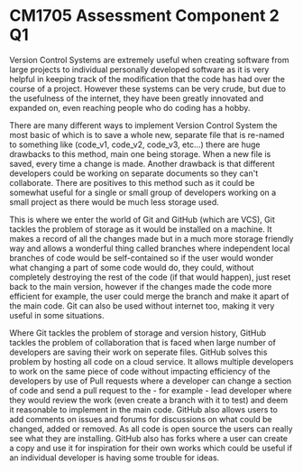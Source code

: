 # CM1705 Assessment Component 2 Q1
Version Control Systems are extremely useful when creating software from large projects to individual personally developed software as it is very helpful in keeping track of the modification that the code has had over the course of a project. However these systems can be very crude, but due to the usefulness of the internet, they have been greatly innovated and expanded on, even reaching people who do coding has a hobby.

There are many different ways to implement Version Control System the most basic of which is to save a whole new, separate file that is re-named to something like (code_v1, code_v2, code_v3, etc...) there are huge drawbacks to this method, main one being storage. When a new file is saved, every time a change is made. Another drawback is that different developers could be working on separate documents so they can't collaborate. There are positives to this method such as it could be somewhat useful for a single or small group of developers working on a small project as there would be much less storage used.

This is where we enter the world of Git and GitHub (which are VCS), Git tackles the problem of storage as it would be installed on a machine. It makes a record of all the changes made but in a much more storage friendly way and allows a wonderful thing called branches where independent local branches of code would be self-contained so if the user would wonder what changing a part of some code would do, they could, without completely destroying the rest of the code (if that would happen), just reset back to the main version, however if the changes made the code more efficient for example, the user could merge the branch and make it apart of the main code. Git can also be used without internet too, making it very useful in some situations.

Where Git tackles the problem of storage and version history, GitHub tackles the problem of collaboration that is faced when large number of developers are saving their work on seperate files. GitHub solves this problem by hosting all code on a cloud service. It allows multiple developers to work on the same piece of code without impacting efficiency of the developers by use of Pull requests where a developer can change a section of code and send a pull request to the - for example - lead developer where they would review the work (even create a branch with it to test) and deem it reasonable to implement in the main code. GitHub also allows users to add comments on issues and forums for discussions on what could be changed, added or removed. As all code is open source the users can really see what they are installing. GitHub also has forks where a user can create a copy and use it for inspiration for their own works which could be useful if an individual developer is having some trouble for ideas.
